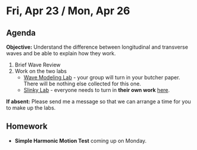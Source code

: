 Fri, Apr 23 / Mon, Apr 26
==================  
  
Agenda  
---------  
**Objective:** Understand the difference between longitudinal and transverse waves and be able to explain how they work.
  
1. Brief Wave Review
2. Work on the two labs
	- [Wave Modeling Lab][model] - your group will turn in your butcher paper.  There will be nothing else collected for this one.
	- [Slinky Lab][slinky] - everyone needs to turn in **their own work** [here][slinky].
  
**If absent:** Please send me a message so that we can arrange a time for you to make up the labs.
  
Homework   
-------------  
- **Simple Harmonic Motion Test** coming up on Monday.
  
[model]: https://avon.schoology.com/course/2624603689/materials/gp/4904422216
[slinky]: https://avon.schoology.com/assignment/4904417865/
<!--stackedit_data:
eyJoaXN0b3J5IjpbLTM2NzgzMTU0OSw0NjEwMDcyODgsLTIwMj
Y4ODU4MzMsLTQ4MzAwNTEwNSw0MDI3NTk3MjEsLTgwMzYwMzE3
MSw4OTY4MDAzOTIsMTE5NzkzMDcwNSw4OTA2NjE0MjksMTAyMz
A1MzA1NSwtMTUwNTM1OTQ0OCwtMTM4ODg4MDczNiwtMTQ4NzEy
NjIzOSwtMjA2NDE0MDY2NiwxMjc0MTUyMTgzLC0yMDYzNDY2OD
M0LC0xODg4NDg2MzYsLTUxMjg1NDIwOCwtMTk2NTA0MDA1NSwt
MzE4NjgwNzI2XX0=
-->